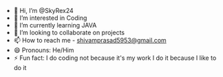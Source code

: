 - 👋 Hi, I’m @SkyRex24
- 👀 I’m interested in Coding
- 🌱 I’m currently learning JAVA
- 💞️ I’m looking to collaborate on projects
- 📫 How to reach me - shivamprasad5953@gmail.com
- 😄 Pronouns: He/Him
- ⚡ Fun fact: I do coding not because it's my work I do it because I like to do it

<!---
SkyRex24/SkyRex24 is a ✨ special ✨ repository because its `README.md` (this file) appears on your GitHub profile.
You can click the Preview link to take a look at your changes.
--->
